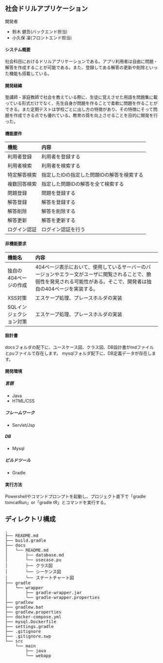 ## 社会ドリルアプリケーション
開発者  
- 鈴木 健吾(バックエンド担当)
- 小久保 凜(フロントエンド担当)

#### システム概要  
社会科目におけるドリルアプリケーションである。アプリ利用者は自由に問題・解答を作成することが可能である。また、登録してある解答の更新や削除といった機能も搭載している。  

#### 開発経緯  
塾講師・家庭教師で社会を教えている際に、生徒に覚えさせた用語を問題集に載っている形式だけでなく、先生自身が問題を作ることで柔軟に問題を作ることができる。また定期テストは学校ごとに出し方の特徴があり、その特徴にそって問題を作成できる点でも優れている。教育の質を向上させることを目的に開発を行った。    


#### 機能要件  
|機能|内容|
|:--|:--|
|利用者登録|利用者を登録する|
|利用者検索|利用者を検索する|
|特定解答検索|指定したIDの指定した問題IDの解答を検索する|
|複数回答検索|指定した問題IDの解答を全て検索する|
|問題登録|問題を登録する|
|解答登録|解答を登録する|
|解答削除|解答を削除する|
|解答更新|解答を更新する|
|ログイン認証|ログイン認証を行う|  

#### 非機能要求
|機能名|内容|
|:--|:--|
|独自の404ページの作成|404ページ表示において、使用しているサーバーのバージョンやエラー文がユーザに閲覧されることで、脆弱性を発見される可能性がある。そこで、開発者は独自の404ページを実装する。|
|XSS対策|エスケープ処理、プレースホルダの実装|
|SQLインジェクション対策|エスケープ処理、プレースホルダの実装|    



#### 設計書  
docsフォルダの配下に、ユースケース図、クラス図、DB設計書がmdファイルとpuファイルで存在します。
mysqlフォルダ配下に、DB定義データが存在します。

#### 開発環境
##### 言語
- Java
- HTML/CSS
##### フレームワーク
- Servlet/Jsp
##### DB
- Mysql

##### ビルドツール
- Gradle


#### 実行方法
Powershellやコマンドプロンプトを起動し、プロジェクト直下で「gradle tomcatRun」or「gradle tR」とコマンドを実行する。　　



## ディレクトリ構成
<pre>
.
├── README.md
├── build.gradle
├── docs
│   └── README.md
│       ├── database.md
│       └── usecase.pu
│       ├── クラス図
│       └── シーケンス図
│       └── ステートチャート図
├── gradle
│   └── wrapper
│       ├── gradle-wrapper.jar
│       └── gradle-wrapper.properties
├── gradlew
├── gradlew.bat
├── gradlew.properties
├── docker-compose.yml
├── mysql.Dockerfile
├── settings.gradle
├── .gitignore
├── .gitignore.swp
└── src
    └── main
        ├── java
        └── webapp
</pre>
